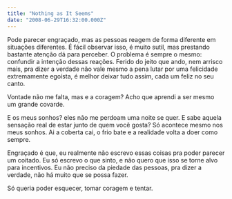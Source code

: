 ```yaml
---
title: "Nothing as It Seems"
date: "2008-06-29T16:32:00.000Z"
---
```


Pode parecer engraçado, mas as pessoas reagem de forma diferente em situações diferentes. É fácil observar isso, é muito sutil, mas prestando bastante atenção dá para perceber. O problema é sempre o mesmo: confundir a intenção dessas reações. Ferido do jeito que ando, nem arrisco mais, pra dizer a verdade não vale mesmo a pena lutar por uma felicidade extremamente egoísta, é melhor deixar tudo assim, cada um feliz no seu canto.

Vontade não me falta, mas e a coragem? Acho que aprendi a ser mesmo um grande covarde.

E os meus sonhos? eles não me perdoam uma noite se quer. E sabe aquela sensação real de estar junto de quem você gosta? Só acontece mesmo nos meus sonhos. Ai a coberta cai, o frio bate e a realidade volta a doer como sempre.

Engraçado é que, eu realmente não escrevo essas coisas pra poder parecer um coitado. Eu só escrevo o que sinto, e não quero que isso se torne alvo para incentivos. Eu não preciso da piedade das pessoas, pra dizer a verdade, não há muito que se possa fazer.

Só queria poder esquecer, tomar coragem e tentar.